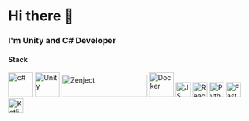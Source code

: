 <head id=header align=center>
  <h1>Hi there 👋</h1>
  <h3>I'm Unity and C# Developer</h3>
</head>
<body>
  <h4>Stack</h4>
  <span>
    <img src="https://cdn.jsdelivr.net/gh/devicons/devicon@latest/icons/csharp/csharp-original.svg" title="c#" width="50px" height="50px"/>
    <img src="https://cdn.jsdelivr.net/gh/devicons/devicon@latest/icons/unity/unity-original.svg" title="Unity" width="50px" height="50px"/>
    <img src="https://raw.githubusercontent.com/modesttree/Zenject/refs/heads/master/Documentation/Images/PNG_Zenject-colour%20(1).png" title="Zenject" width="173px" height="45px"/>
    <img  src="https://cdn.jsdelivr.net/gh/devicons/devicon@latest/icons/docker/docker-plain-wordmark.svg" title="Docker" width="50px" height="50px"/>
  </span>
  <span>
    <img src="https://cdn.jsdelivr.net/gh/devicons/devicon@latest/icons/javascript/javascript-original.svg" title="JS" width="30px" height="30px"/>
    <img src="https://cdn.jsdelivr.net/gh/devicons/devicon@latest/icons/react/react-original.svg" title="React" width="30px" height="30px"/>
    <img src="https://cdn.jsdelivr.net/gh/devicons/devicon@latest/icons/python/python-original-wordmark.svg" title="Python" width="30px" height="30px"/>
    <img src="https://cdn.jsdelivr.net/gh/devicons/devicon@latest/icons/fastapi/fastapi-original.svg" title="Fastapi" width="30px" height="30px"/>
    <img src="https://cdn.jsdelivr.net/gh/devicons/devicon@latest/icons/kotlin/kotlin-original.svg" title="Kotlin" width="30px" height="30px"/>
  </span>
</body>
<!--
**Temich-Kawaii-Nya/Temich-Kawaii-Nya** is a ✨ _special_ ✨ repository because its `README.md` (this file) appears on your GitHub profile.

Here are some ideas to get you started:

- 🔭 I’m currently working on ...
- 🌱 I’m currently learning ...
- 👯 I’m looking to collaborate on ...
- 🤔 I’m looking for help with ...
- 💬 Ask me about ...
- 📫 How to reach me: ...
- 😄 Pronouns: ...
- ⚡ Fun fact: ...
-->
